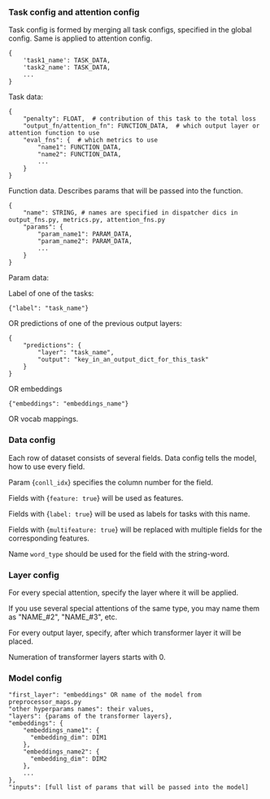 ### Task config and attention config

Task config is formed by merging all task configs, specified in the global config.
Same is applied to attention config. 

```
{
    'task1_name': TASK_DATA,
    'task2_name': TASK_DATA,
    ...
}
```

Task data:
```
{
    "penalty": FLOAT,  # contribution of this task to the total loss
    "output_fn/attention_fn": FUNCTION_DATA,  # which output layer or attention function to use
    "eval_fns": {  # which metrics to use
        "name1": FUNCTION_DATA,
        "name2": FUNCTION_DATA,
        ...
    }
}

```

Function data. Describes params that will be passed into the function.
```
{
    "name": STRING, # names are specified in dispatcher dics in output_fns.py, metrics.py, attention_fns.py
    "params": {
        "param_name1": PARAM_DATA,
        "param_name2": PARAM_DATA,
        ...
    }
}    
```

Param data:

Label of one of the tasks:
```
{"label": "task_name"}
```

OR predictions of one of the previous output layers:
```
{
    "predictions": {
        "layer": "task_name",
        "output": "key_in_an_output_dict_for_this_task"
    }
}
```

OR embeddings
```
{"embeddings": "embeddings_name"}
```

OR vocab mappings.

### Data config

Each row of dataset consists of several fields. Data config tells the model, how to 
use every field.

Param {```conll_idx```} specifies the column number for the field.

Fields with {```feature: true```} will be used as features. 

Fields with {```label: true```} will be used as labels for tasks with this name.

Fields with {```multifeature: true```} will be replaced with multiple fields for the corresponding features.

Name `word_type` should be used for the field with the string-word.
 
### Layer config

For every special attention, specify the layer where it will be applied.

If you use several special attentions of the same type,
you may name them as "NAME_#2", "NAME_#3", etc.

For every output layer, specify, after which transformer layer it will be placed.

Numeration of transformer layers starts with 0.

### Model config

```
"first_layer": "embeddings" OR name of the model from preprocessor_maps.py
"other hyperparams names": their values,
"layers": {params of the transformer layers},
"embeddings": {
    "embeddings_name1": {
      "embedding_dim": DIM1
    },
    "embeddings_name2": {
      "embedding_dim": DIM2
    },
    ...
},
"inputs": [full list of params that will be passed into the model]
```
